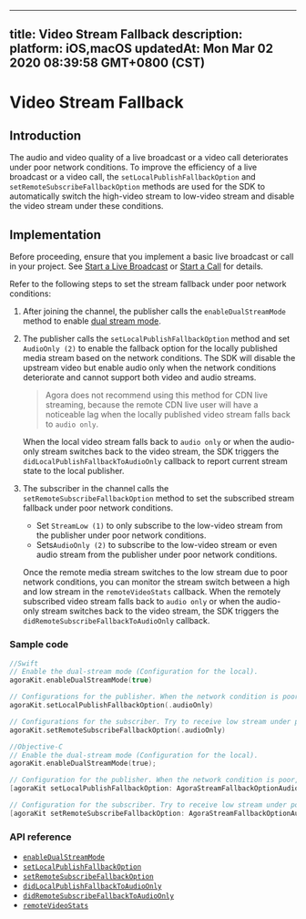 
---
title: Video Stream Fallback
description: 
platform: iOS,macOS
updatedAt: Mon Mar 02 2020 08:39:58 GMT+0800 (CST)
---
# Video Stream Fallback
## Introduction

The audio and video quality of a live broadcast or a video call deteriorates under poor network conditions. To improve the efficiency of a live broadcast or a video call, the `setLocalPublishFallbackOption` and `setRemoteSubscribeFallbackOption` methods are used for the SDK to automatically switch the high-video stream to low-video stream and disable the video stream under these conditions.


## Implementation

Before proceeding, ensure that you implement a basic live broadcast or call in your project. See [Start a Live Broadcast](../../en/Interactive%20Broadcast/start_live_ios.md) or [Start a Call](../../en/Interactive%20Broadcast/start_call_ios.md) for details.

Refer to the following steps to set the stream fallback under poor network conditions:

1. After joining the channel, the publisher calls the `enableDualStreamMode` method to enable [dual stream mode](https://docs.agora.io/en/Agora%20Platform/terms?platform=All%20Platforms#a-name-dualadual-stream-mode).
2. The publisher calls the `setLocalPublishFallbackOption` method and set `AudioOnly (2)` to enable the fallback option for the locally published media stream based on the network conditions. The SDK will disable the upstream video but enable audio only when the network conditions deteriorate and cannot support both video and audio streams.
	> Agora does not recommend using this method for CDN live streaming, because the remote CDN live user will have a noticeable lag when the locally published video stream falls back to `audio only`.
	
	When the local video stream falls back to `audio only` or when the audio-only stream switches back to the video stream, the SDK triggers the `didLocalPublishFallbackToAudioOnly` callback to report current stream state to the local publisher.
3. The subscriber in the channel calls the `setRemoteSubscribeFallbackOption` method to set the subscribed stream fallback under poor network conditions.
	- Set `StreamLow (1)` to only subscribe to the low-video stream from the publisher under poor network conditions.
	- Sets`AudioOnly (2)` to subscribe to the low-video stream or even audio stream from the publisher under poor network conditions.
	
	Once the remote media stream switches to the low stream due to poor network conditions, you can monitor the stream switch between a high and low stream in the `remoteVideoStats` callback. When the remotely subscribed video stream falls back to `audio only` or when the audio-only stream switches back to the video stream, the SDK triggers the `didRemoteSubscribeFallbackToAudioOnly` callback. 


### Sample code

```swift
//Swift
// Enable the dual-stream mode (Configuration for the local).
agoraKit.enableDualStreamMode(true)

// Configurations for the publisher. When the network condition is poor, send video stream only. 
agoraKit.setLocalPublishFallbackOption(.audioOnly)

// Configurations for the subscriber. Try to receive low stream under poor network conditions. When the current network conditions are not sufficient for video streams, receive audio stream only. 
agoraKit.setRemoteSubscribeFallbackOption(.audioOnly)
```

```objective-c
//Objective-C
// Enable the dual-stream mode (Configuration for the local).
agoraKit.enableDualStreamMode(true);

// Configuration for the publisher. When the network condition is poor, send audio only. 
[agoraKit setLocalPublishFallbackOption: AgoraStreamFallbackOptionAudioOnly];

// Configuration for the subscriber. Try to receive low stream under poor network conditions. When the current network conditions are not sufficient for video streams, receive audio stream only. 
[agoraKit setRemoteSubscribeFallbackOption: AgoraStreamFallbackOptionAudioOnly];
```

### API reference

- [`enableDualStreamMode`](https://docs.agora.io/en/Interactive%20Broadcast/API%20Reference/oc/Classes/AgoraRtcEngineKit.html#//api/name/enableDualStreamMode:)
- [`setLocalPublishFallbackOption`](https://docs.agora.io/en/Interactive%20Broadcast/API%20Reference/oc/Classes/AgoraRtcEngineKit.html#//api/name/setLocalPublishFallbackOption:)
- [`setRemoteSubscribeFallbackOption`](https://docs.agora.io/en/Interactive%20Broadcast/API%20Reference/oc/Classes/AgoraRtcEngineKit.html#//api/name/setRemoteSubscribeFallbackOption:)
- [`didLocalPublishFallbackToAudioOnly`](https://docs.agora.io/en/Interactive%20Broadcast/API%20Reference/oc/Protocols/AgoraRtcEngineDelegate.html#//api/name/rtcEngine:didLocalPublishFallbackToAudioOnly:)
- [`didRemoteSubscribeFallbackToAudioOnly`](https://docs.agora.io/en/Interactive%20Broadcast/API%20Reference/oc/Protocols/AgoraRtcEngineDelegate.html#//api/name/rtcEngine:didRemoteSubscribeFallbackToAudioOnly:byUid:)
- [`remoteVideoStats`](https://docs.agora.io/en/Interactive%20Broadcast/API%20Reference/oc/Protocols/AgoraRtcEngineDelegate.html#//api/name/rtcEngine:remoteVideoStats:)

